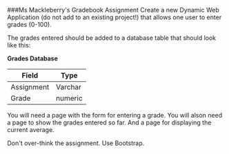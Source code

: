 <!--djw:done-->
###Ms Mackleberry's Gradebook Assignment
Create a new Dynamic Web Application (do not add to an existing project!) that allows one user to enter grades (0-100).

The grades entered should be added to a database table that should look like this:

**Grades Database**

**Field**|**Type**
---|---
Assignment|Varchar
Grade|numeric

 
You will need a page with the form for entering a grade. You will alson need a page to show the grades entered so far. And a page for displaying the current average.

Don't over-think the assignment. Use Bootstrap.